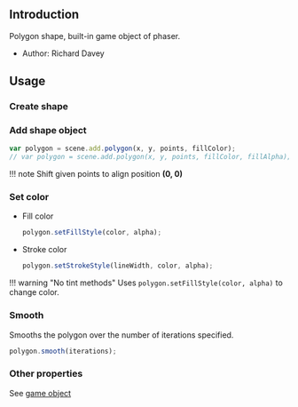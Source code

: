 ## Introduction

Polygon shape, built-in game object of phaser.

- Author: Richard Davey

## Usage

### Create shape

### Add shape object

```javascript
var polygon = scene.add.polygon(x, y, points, fillColor);
// var polygon = scene.add.polygon(x, y, points, fillColor, fillAlpha);
```

!!! note
    Shift given points to align position **(0, 0)**

### Set color

- Fill color
    ```javascript
    polygon.setFillStyle(color, alpha);
    ```
- Stroke color
    ```javascript
    polygon.setStrokeStyle(lineWidth, color, alpha);
    ```

!!! warning "No tint methods"
    Uses `polygon.setFillStyle(color, alpha)` to change color.

### Smooth

Smooths the polygon over the number of iterations specified.

```javascript
polygon.smooth(iterations);
```

### Other properties

See [game object](gameobject.md)
